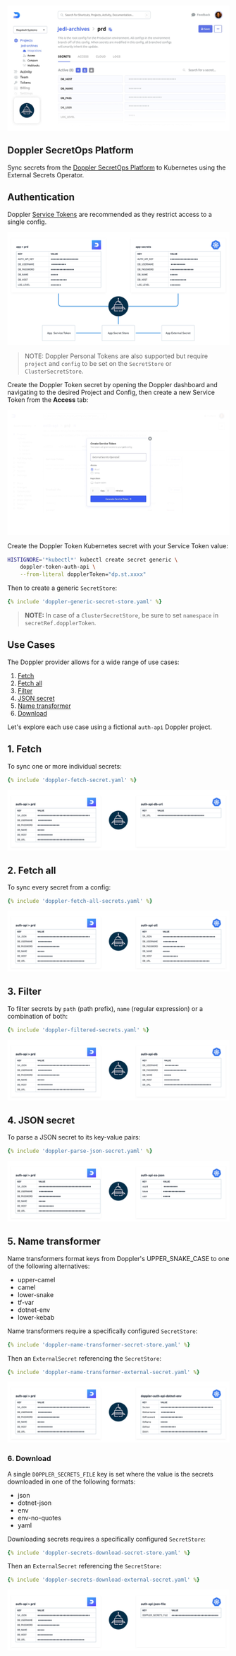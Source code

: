 ![Doppler External Secrets Provider](../pictures/doppler-provider-header.jpg)

## Doppler SecretOps Platform

Sync secrets from the [Doppler SecretOps Platform](https://www.doppler.com/) to Kubernetes using the External Secrets Operator.

## Authentication

Doppler [Service Tokens](https://docs.doppler.com/docs/service-tokens) are recommended as they restrict access to a single config.

![Doppler Service Token](../pictures/doppler-service-tokens.png)

> NOTE: Doppler Personal Tokens are also supported but require `project` and `config` to be set on the `SecretStore` or `ClusterSecretStore`.

Create the Doppler Token secret by opening the Doppler dashboard and navigating to the desired Project and Config, then create a new Service Token from the **Access** tab:

![Create Doppler Service Token](../pictures/doppler-create-service-token.jpg)

Create the Doppler Token Kubernetes secret with your Service Token value:

```sh
HISTIGNORE='*kubectl*' kubectl create secret generic \
    doppler-token-auth-api \
    --from-literal dopplerToken="dp.st.xxxx"
```

Then to create a generic `SecretStore`:

```yaml
{% include 'doppler-generic-secret-store.yaml' %}
```

> **NOTE:** In case of a `ClusterSecretStore`, be sure to set `namespace` in `secretRef.dopplerToken`.


## Use Cases

The Doppler provider allows for a wide range of use cases:

1. [Fetch](#1-fetch)
2. [Fetch all](#2-fetch-all)
3. [Filter](#3-filter)
4. [JSON secret](#4-json-secret)
5. [Name transformer](#5-name-transformer)
6. [Download](#6-download)

Let's explore each use case using a fictional `auth-api` Doppler project.

## 1. Fetch

To sync one or more individual secrets:

``` yaml
{% include 'doppler-fetch-secret.yaml' %}
```

![Doppler fetch](../pictures/doppler-fetch.png)

## 2. Fetch all

To sync every secret from a config:

``` yaml
{% include 'doppler-fetch-all-secrets.yaml' %}
```

![Doppler fetch all](../pictures/doppler-fetch-all.png)

## 3. Filter

To filter secrets by `path` (path prefix), `name` (regular expression) or a combination of both:

``` yaml
{% include 'doppler-filtered-secrets.yaml' %}
```

![Doppler filter](../pictures/doppler-filter.png)

## 4. JSON secret

To parse a JSON secret to its key-value pairs:

``` yaml
{% include 'doppler-parse-json-secret.yaml' %}
```

![Doppler JSON Secret](../pictures/doppler-json.png)

## 5. Name transformer

Name transformers format keys from Doppler's UPPER_SNAKE_CASE to one of the following alternatives:

- upper-camel
- camel
- lower-snake
- tf-var
- dotnet-env
- lower-kebab

Name transformers require a specifically configured `SecretStore`:

```yaml
{% include 'doppler-name-transformer-secret-store.yaml' %}
```

Then an `ExternalSecret` referencing the `SecretStore`:

```yaml
{% include 'doppler-name-transformer-external-secret.yaml' %}
```

![Doppler name transformer](../pictures/doppler-name-transformer.png)

### 6. Download

A single `DOPPLER_SECRETS_FILE` key is set where the value is the secrets downloaded in one of the following formats:

- json
- dotnet-json
- env
- env-no-quotes
- yaml

Downloading secrets requires a specifically configured `SecretStore`:

```yaml
{% include 'doppler-secrets-download-secret-store.yaml' %}
```

Then an `ExternalSecret` referencing the `SecretStore`:

```yaml
{% include 'doppler-secrets-download-external-secret.yaml' %}
```

![Doppler download](../pictures/doppler-download.png)
